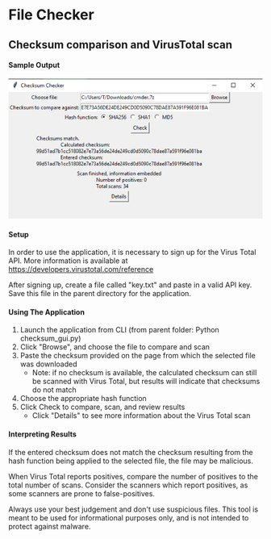 # File Checker

## Checksum comparison and VirusTotal scan

#### Sample Output

![alt text](https://github.com/trevrfernald/checksum/blob/master/checksum_example.png)

#### Setup

In order to use the application, it is necessary to sign up for the Virus Total API. More information is available at https://developers.virustotal.com/reference

After signing up, create a file called "key.txt" and paste in a valid API key. Save this file in the parent directory for the application.

#### Using The Application

1. Launch the application from CLI (from parent folder: Python checksum_gui.py)
2. Click "Browse", and choose the file to compare and scan
3. Paste the checksum provided on the page from which the selected file was downloaded
   - Note: if no checksum is available, the calculated checksum can still be scanned with Virus Total, but results will indicate that checksums do not match
4. Choose the appropriate hash function
5. Click Check to compare, scan, and review results
   - Click "Details" to see more information about the Virus Total scan


#### Interpreting Results

If the entered checksum does not match the checksum resulting from the hash function being applied to the selected file, the file may be malicious.

When Virus Total reports positives, compare the number of positives to the total number of scans. Consider the scanners which report positives, as some scanners are prone to false-positives.

Always use your best judgement and don't use suspicious files. This tool is meant to be used for informational purposes only, and is not intended to protect against malware.
